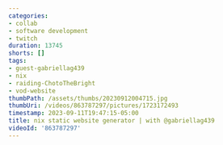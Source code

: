 ```yaml
---
categories:
- collab
- software development
- twitch
duration: 13745
shorts: []
tags:
- guest-gabriellag439
- nix
- raiding-ChotoTheBright
- vod-website
thumbPath: /assets/thumbs/20230912004715.jpg
thumbUri: /videos/863787297/pictures/1723172493
timestamp: 2023-09-11T19:47:15-05:00
title: nix static website generator | with @gabriellag439
videoId: '863787297'
---
```

